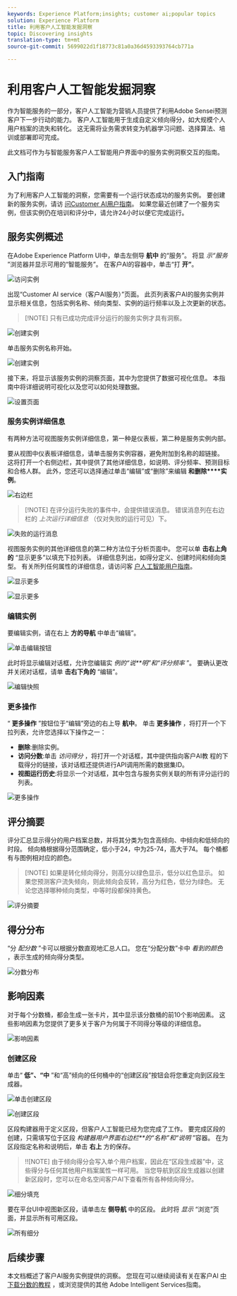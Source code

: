 ```yaml
---
keywords: Experience Platform;insights; customer ai;popular topics
solution: Experience Platform
title: 利用客户人工智能发掘洞察
topic: Discovering insights
translation-type: tm+mt
source-git-commit: 5699022d1f18773c81a0a36d4593393764cb771a

---
```



# 利用客户人工智能发掘洞察

作为智能服务的一部分，客户人工智能为营销人员提供了利用Adobe Sensei预测客户下一步行动的能力。 客户人工智能用于生成自定义倾向得分，如大规模个人用户档案的流失和转化。 这无需将业务需求转变为机器学习问题、选择算法、培训或部署即可完成。

此文档可作为与智能服务客户人工智能用户界面中的服务实例洞察交互的指南。

## 入门指南

为了利用客户人工智能的洞察，您需要有一个运行状态成功的服务实例。 要创建新的服务实例，请访 [问Customer AI用户指南](./user-guide.md)。 如果您最近创建了一个服务实例，但该实例仍在培训和评分中，请允许24小时以便它完成运行。

## 服务实例概述

在Adobe Experience Platform UI中，单击左侧导 **航中** 的“服务”。 将显 *示“服务* ”浏览器并显示可用的“智能服务”。 在客户AI的容器中，单击“打 **开”**。

![访问实例](./images/insights/navigate-to-service.png)

出现“Customer AI service（客户AI服务）”页面。 此页列表客户AI的服务实例并显示相关信息，包括实例名称、倾向类型、实例的运行频率以及上次更新的状态。

>[!NOTE] 只有已成功完成评分运行的服务实例才具有洞察。

![创建实例](./images/insights/dashboard.png)

单击服务实例名称开始。

![创建实例](./images/insights/click-the-name.png)

接下来，将显示该服务实例的洞察页面，其中为您提供了数据可视化信息。 本指南中将详细说明可视化以及您可以如何处理数据。

![设置页面](./images/insights/landing-page.png)


### 服务实例详细信息

有两种方法可视图服务实例详细信息，第一种是仪表板，第二种是服务实例内部。

要从视图中仪表板详细信息，请单击服务实例容器，避免附加到名称的超链接。 这将打开一个右侧边栏，其中提供了其他详细信息，如说明、评分频率、预测目标和合格人群。 此外，您还可以选择通过单击“编辑”或“删除”来编辑 **和删除****实例**。

![右边栏](./images/insights/success-run.png)

>[!NOTE] 在评分运行失败的事件中，会提供错误消息。 错误消息列在右边栏的 *上次运行详细信息* （仅对失败的运行可见）下。

![失败的运行消息](./images/insights/failed-run.png)

视图服务实例的其他详细信息的第二种方法位于分析页面中。 您可以单 **击右上角的** “显示更多”以填充下拉列表。 详细信息列出，如得分定义、创建时间和倾向类型。 有关所列任何属性的详细信息，请访问客 [户人工智能用户指南](./user-guide.md)。

![显示更多](./images/insights/landing-show-more.png)

![显示更多](./images/insights/show-more.png)

### 编辑实例

要编辑实例，请在右上 **方的导航** 中单击“编辑”。

![单击编辑按钮](./images/insights/edit-button.png)

此时将显示编辑对话框，允许您编辑实 *例的“说**明”和“评分频率* ”。 要确认更改并关闭对话框，请单 **击右下角的** “编辑”。

![编辑快照](./images/insights/edit-instance.png)

### 更多操作

“ **更多操作** ”按钮位于“编辑”旁边的右上导 **航中**。 单击 **更多操作** ，将打开一个下拉列表，允许您选择以下操作之一：

- **删除**:删除实例。
- **访问分数**:单击 *访问得分* ，将打开一个对话框，其中提供指向客户AI教 [](./download-scores.md) 程的下载得分的链接，该对话框还提供进行API调用所需的数据集ID。
- **视图运行历史**:将显示一个对话框，其中包含与服务实例关联的所有评分运行的列表。

![更多操作](./images/insights/more-actions.png)

## 评分摘要

评分汇总显示得分的用户档案总数，并将其分类为包含高倾向、中倾向和低倾向的时段。 倾向桶根据得分范围确定，低小于24，中为25-74，高大于74。 每个桶都有与图例相对应的颜色。

>[!NOTE] 如果是转化倾向得分，则高分以绿色显示，低分以红色显示。 如果您预测客户流失倾向，则此倾向会反转，高分为红色，低分为绿色。 无论您选择哪种倾向类型，中等时段都保持黄色。

![评分摘要](./images/insights/scoring-summary.png)

## 得分分布

“分 *配分数* ”卡可以根据分数直观地汇总人口。 您在“分配分数”卡中 *看到的颜色* ，表示生成的倾向得分类型。

![分数分布](./images/insights/distribution-of-scores.png)

## 影响因素

对于每个分数桶，都会生成一张卡片，其中显示该分数桶的前10个影响因素。 这些影响因素为您提供了更多关于客户为何属于不同得分等级的详细信息。

![影响因素](./images/insights/influential-factors.png)

### 创建区段

单击“ **低”、“中** ”和“高”倾向的任何桶中的“创建区段”按钮会将您重定向到区段生成器。

![单击创建区段](./images/insights/influential-factors-create-segment.png)

![创建区段](./images/insights/create-segment.png)

区段构建器用于定义区段，但客户人工智能已经为您完成了工作。 要完成区段的创建，只需填写位于区段 *构建器用户界面右边栏**的“名称”和“说明* ”容器。 在为区段指定名称和说明后，单击 **右上** 方的保存。

>!![NOTE] 由于倾向得分会写入单个用户档案，因此在“区段生成器”中，这些得分与任何其他用户档案属性一样可用。 当您导航到区段生成器以创建新区段时，您可以在命名空间客户AI下查看所有各种倾向得分。

![细分填充](./images/insights/segment-saving.png)

要在平台UI中视图新区段，请单击左 **侧导航** 中的区段。 此时将 *显示* “浏览”页面，并显示所有可用区段。

![所有细分](./images/insights/Segments-dashboard.png)

## 后续步骤

本文档概述了客户AI服务实例提供的洞察。 您现在可以继续阅读有关在客户AI [中下载分数的教程](./download-scores.md) ，或浏览提供的其他 [](../home.md) Adobe Intelligent Services指南。